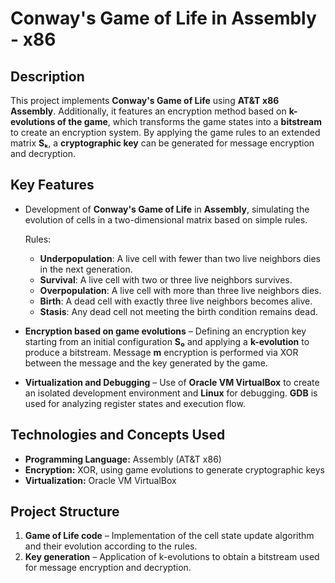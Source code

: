 # Conway's Game of Life in Assembly - x86

## Description  
This project implements **Conway's Game of Life** using **AT&T x86 Assembly**. Additionally, it features an encryption method based on **k-evolutions of the game**, which transforms the game states into a **bitstream** to create an encryption system. By applying the game rules to an extended matrix **Sₖ**, a **cryptographic key** can be generated for message encryption and decryption.

## Key Features  
- Development of **Conway's Game of Life** in **Assembly**, simulating the evolution of cells in a two-dimensional matrix based on simple rules.  
  
  Rules:
  - **Underpopulation**: A live cell with fewer than two live neighbors dies in the next generation.
  - **Survival**: A live cell with two or three live neighbors survives.
  - **Overpopulation**: A live cell with more than three live neighbors dies.
  - **Birth**: A dead cell with exactly three live neighbors becomes alive.
  - **Stasis**: Any dead cell not meeting the birth condition remains dead.

- **Encryption based on game evolutions** – Defining an encryption key starting from an initial configuration **S₀** and applying a **k-evolution** to produce a bitstream. Message **m** encryption is performed via XOR between the message and the key generated by the game.

- **Virtualization and Debugging** – Use of **Oracle VM VirtualBox** to create an isolated development environment and **Linux** for debugging. **GDB** is used for analyzing register states and execution flow.

## Technologies and Concepts Used  
- **Programming Language:** Assembly (AT&T x86)  
- **Encryption:** XOR, using game evolutions to generate cryptographic keys  
- **Virtualization:** Oracle VM VirtualBox  

## Project Structure  
1. **Game of Life code** – Implementation of the cell state update algorithm and their evolution according to the rules.  
2. **Key generation** – Application of k-evolutions to obtain a bitstream used for message encryption and decryption.  
